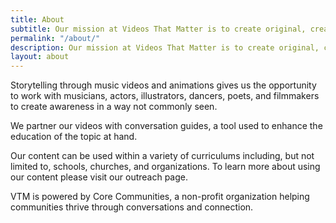 ```yaml
---
title: About
subtitle: Our mission at Videos That Matter is to create original, creative, and impactful content that activates and educates individuals on issues and values that impact health and wellbeing. We do this through collaboration with artists as a means to support and promote their work, as well as, connect them with issues of societal concern. 
permalink: "/about/"
description: Our mission at Videos That Matter is to create original, creative, and impactful content that activates and educates individuals on issues and values that impact health and wellbeing.
layout: about
---
```

 
Storytelling through music videos and animations gives us the opportunity to work with musicians, actors, illustrators, dancers, poets, and filmmakers to create awareness in a way not commonly seen. 

We partner our videos with conversation guides, a tool used to enhance the education of the topic at hand. 
 
Our content can be used within a variety of curriculums including, but not limited to, schools, churches, and organizations. To learn more about using our content please visit our outreach page. 
 
VTM is powered by Core Communities, a non-profit organization helping communities thrive through conversations and connection.